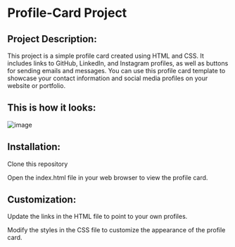 # Profile-Card Project


## Project Description:

This project is a simple profile card created using HTML and CSS. It includes links to GitHub, LinkedIn, and Instagram profiles, as well as buttons for sending emails and messages. You can use this profile card template to showcase your contact information and social media profiles on your website or portfolio.


## This is how it looks:

![image](https://github.com/irmozl/Profile-Card/assets/120363221/0a82950f-3150-4714-97d9-9d10c8e7363e)


## Installation:

Clone this repository

Open the index.html file in your web browser to view the profile card.

## Customization:

Update the links in the HTML file to point to your own profiles.

Modify the styles in the CSS file to customize the appearance of the profile card.
